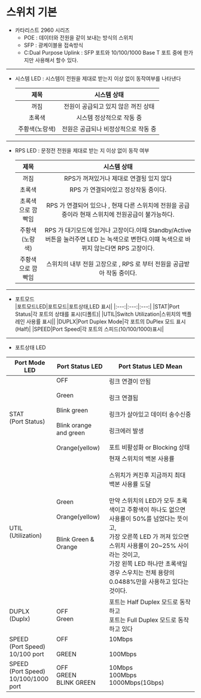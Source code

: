 # 스위치 기본
- 카타리스트 2960 시리즈
  - POE : 데이터와 전원을 같이 보내는 방식의 스위치
  - SFP : 광케이블용 접속방식
  - C:Dual Purpose Uplink : SFP 포트와 10/100/1000 Base T 포트 중에 한가지만 사용해서 할수 있다.

---

  - 시스템 LED : 시스템이 전원을 제대로 받는지 이상 없이 동작여부를 나타낸다
  
    |제목|시스템 상태|
    |:---:|:---:|
    |꺼짐|전원이 공급되고 있지 않은 꺼진 상태|
    |초록색|시스템 정상적으로 작동 중|
    |주황색(노랑색)|전원은 공급되나 비정상적으로 작동 중|
  - --
  - RPS LED : 문정전 전원을 제대로 받는 지 이상 없이 동작 여부 
  
    |제목|시스템 상태|
    |:---:|:---:|
    |꺼짐|RPS가 꺼져있거나 제대로 연결됭 있지 않다|
    |초록색|RPS 가 연결되어있고 정상작동 중이다.|
    |초록색으로 깜빡임|RPS 가 연결되어 있으나 , 현재  다른 스위치에 전원을 공급중이라 현재 스위치에 전원공급이 불가능하다.|
    |주황색(노랑색)|RPS 가 대기모드에 있거나 고장이다.이때 Standby/Active 버튼을 눌러주면 LED 는 녹색으로 변한다.이떄 녹색으로 바뀌지 않는다면 RPS 고장이다.|
    |주황색으로 깜빡임|스위치의 내부 전원 고장으로 , RPS 로 부터 전원을 공급받아 작동 중이다.|

  - --

  - 포트모드    
    |포트모드LED|포트모드|포트상태,LED 표시|
    |:---:|:---:|:---:|
    |STAT|Port Status|각 포트의 상태를 표시(디폴트)|
    |UTIL|Switch  Utilization|스위치의 백플레인 사용률 표시||
    |DUPLX|Port Duplex Mode|각 포트의 DuPlex 모드 표시(Half)|
    |SPEED|Port Speed|각 포트의 스피드(10/100/1000)표시|
---
  - 포트상태 LED

| Port Mode LED | Port Status LED | Port Status LED Mean |
|-|-|-|
| <br>STAT<br>(Port Status) | OFF<br><br>Green<br><br>Blink green<br><br>Blink orange and green<br><br>Orange(yellow) | 링크 연결이 안됨<br><br>링크 연결됨 <br><br>링크가 살아있고 데이터 송수신중<br><br>링크에러 발생<br><br>포트 비활성화 or Blocking 상태 |
| <br><br>UTIL<br>(Utilization) | Green<br><br>Orange(yellow)<br><br><br>Blink Green & Orange | 현재 스위치의 백본 사용률<br><br>스위치가 켜진후 지금까지 최대 백본 사용률 도달<br><br>만약 스위치의 LED가 모두 초록색이고 주황색이 하나도 없으면 사용률이 50%를 넘었다는 뜻이고, <br>가장 오른쪽 LED 가 꺼져 있으면 스위치 사용률이 20~25% 사이라는 것이고, <br>가장 왼쪽 LED 하나만 초록색일 경우 스우치는 전체 용량의 0.0488%만을 사용하고 있다는 것이다. |
| DUPLX<br>(Duplx) | OFF<br>Green | 포트는 Half Duplex 모드로 동작하고 		<br>포트는 Full Duplex 모드로 동작하고 있다 |
| SPEED<br>(Port Speed)<br>10/100 port | OFF<br><br>GREEN | 10Mbps<br><br>100Mbps |
| SPEED<br>(Port Speed)<br>10/100/1000 port | OFF<br>GREEN<br>BLINK GREEN | 10Mbps<br>100Mbps<br>1000Mbps(1Gbps) |